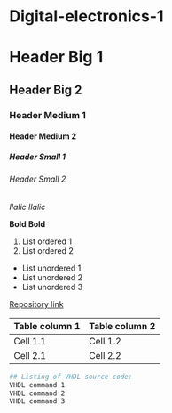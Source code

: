 # Digital-electronics-1

# Header Big 1
## Header Big 2
### Header Medium 1
#### Header Medium 2
##### Header Small 1
###### Header Small 2

*Ilalic* _Ilalic_

**Bold** __Bold__

1. List ordered 1
2. List ordered 2
* List unordered 1
* List unordered 2
* List unordered 3

[Repository link](https://github.com/NechTaSilaSprevadza/Digital-electronics-1)

Table column 1 | Table column 2
------------ | -------------
Cell 1.1 | Cell 1.2
Cell 2.1 | Cell 2.2

```bash
## Listing of VHDL source code:
VHDL command 1
VHDL command 2
VHDL command 3
```

